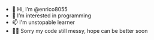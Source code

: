 - 👋 Hi, I’m @enrico8055
- 👀 I’m interested in programming
- 📫 I'm unstopable learner
- 🙇‍♂️ Sorry my code still messy, hope can be better soon

<!---
enrico8055/enrico8055 is a ✨ special ✨ repository because its `README.md` (this file) appears on your GitHub profile.
You can click the Preview link to take a look at your changes.
--->
